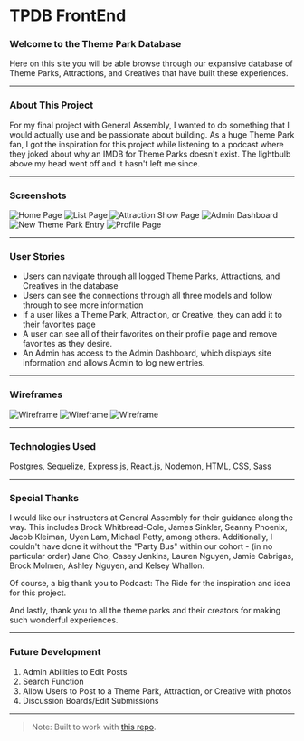 # TPDB FrontEnd

### Welcome to the Theme Park Database
Here on this site you will be able browse through our expansive database of Theme Parks, Attractions, and Creatives that have built these experiences.



___



### About This Project
For my final project with General Assembly, I wanted to do something that I would actually use and be passionate about building. As a huge Theme Park fan, I got the inspiration for this project while listening to a podcast where they joked about why an IMDB for Theme Parks doesn't exist. The lightbulb above my head went off and it hasn't left me since.



___



### Screenshots

![Home Page](/public/screenshots/HomePage.png)
![List Page](/public/screenshots/AttractionList.png)
![Attraction Show Page](/public/screenshots/AttractionShowPage.png)
![Admin Dashboard](/public/screenshots/Dashboard.png)
![New Theme Park Entry](/public/screenshots/NewEntry.png)
![Profile Page](/public/screenshots/Profile.png)



___



### User Stories

* Users can navigate through all logged Theme Parks, Attractions, and Creatives in the database
* Users can see the connections through all three models and follow through to see more information
* If a user likes a Theme Park, Attraction, or Creative, they can add it to their favorites page
* A user can see all of their favorites on their profile page and remove favorites as they desire.
* An Admin has access to the Admin Dashboard, which displays site information and allows Admin to log new entries.


___



### Wireframes
![Wireframe](/public/screenshots/HomePageWireframe.png)
![Wireframe](/public/screenshots/ShowPageWireframe.png)
![Wireframe](/public/screenshots/DashboardWireframe.png)



___



### Technologies Used

Postgres, Sequelize, Express.js, React.js, Nodemon, HTML, CSS, Sass



___



### Special Thanks
I would like our instructors at General Assembly for their guidance along the way. This includes Brock Whitbread-Cole, James Sinkler, Seanny Phoenix, Jacob Kleiman, Uyen Lam, Michael Petty, among others. Additionally, I couldn't have done it without the "Party Bus" within our cohort - (in no particular order) Jane Cho, Casey Jenkins, Lauren Nguyen, Jamie Cabrigas, Brock Molmen, Ashley Nguyen, and Kelsey Whallon.

Of course, a big thank you to Podcast: The Ride for the inspiration and idea for this project.

 And lastly, thank you to all the theme parks and their creators for making such wonderful experiences.

___



### Future Development

1. Admin Abilities to Edit Posts
1. Search Function
1. Allow Users to Post to a Theme Park, Attraction, or Creative with photos
1. Discussion Boards/Edit Submissions




___


> Note: Built to work with [this repo](https://github.com/lucyefranco/TPDB-backend).

